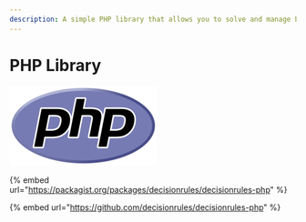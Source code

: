 ```yaml
---
description: A simple PHP library that allows you to solve and manage business rules.
---
```


# PHP Library

<div align="left">

<img src="../../.gitbook/assets/1280px-PHP-logo.svg (1).png" alt="">

</div>

{% embed url="https://packagist.org/packages/decisionrules/decisionrules-php" %}

{% embed url="https://github.com/decisionrules/decisionrules-php" %}
